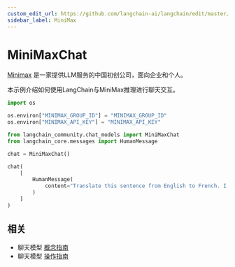 ```yaml
---
custom_edit_url: https://github.com/langchain-ai/langchain/edit/master/docs/docs/integrations/chat/minimax.ipynb
sidebar_label: MiniMax
---
```


# MiniMaxChat

[Minimax](https://api.minimax.chat) 是一家提供LLM服务的中国初创公司，面向企业和个人。

本示例介绍如何使用LangChain与MiniMax推理进行聊天交互。


```python
import os

os.environ["MINIMAX_GROUP_ID"] = "MINIMAX_GROUP_ID"
os.environ["MINIMAX_API_KEY"] = "MINIMAX_API_KEY"
```


```python
from langchain_community.chat_models import MiniMaxChat
from langchain_core.messages import HumanMessage
```


```python
chat = MiniMaxChat()
```


```python
chat(
    [
        HumanMessage(
            content="Translate this sentence from English to French. I love programming."
        )
    ]
)
```

## 相关

- 聊天模型 [概念指南](/docs/concepts/#chat-models)
- 聊天模型 [操作指南](/docs/how_to/#chat-models)